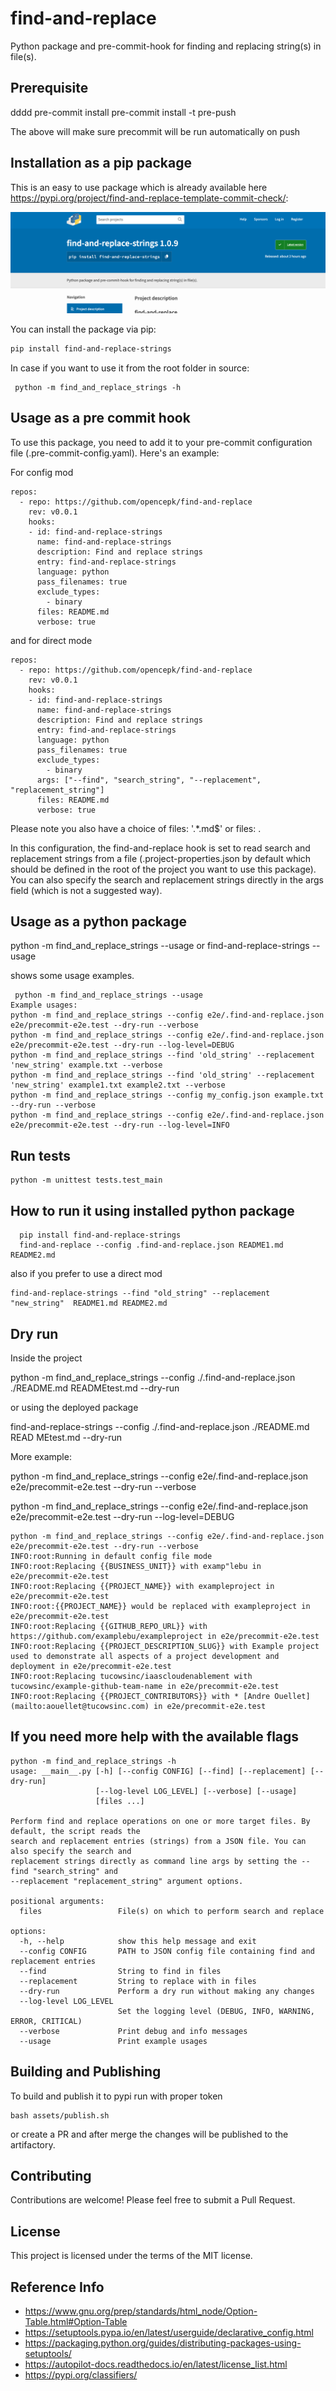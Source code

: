 # find-and-replace

Python package and pre-commit-hook for finding and replacing string(s) in file(s).

## Prerequisite
dddd
pre-commit install
pre-commit install -t pre-push

The above will make sure precommit will be run automatically on push

## Installation as a pip package

This is an easy to use package which is already available here https://pypi.org/project/find-and-replace-template-commit-check/:

![package to use](./assets/pypi-package.png "Title")

You can install the package via pip:

```bash
pip install find-and-replace-strings
```
In case if you want to use it from the root folder in source:

```
 python -m find_and_replace_strings -h
```

## Usage as a pre commit hook

To use this package, you need to add it to your pre-commit configuration file (.pre-commit-config.yaml). Here's an example:

For config mod

```
repos:
  - repo: https://github.com/opencepk/find-and-replace
    rev: v0.0.1
    hooks:
    - id: find-and-replace-strings
      name: find-and-replace-strings
      description: Find and replace strings
      entry: find-and-replace-strings
      language: python
      pass_filenames: true
      exclude_types:
        - binary
      files: README.md
      verbose: true

```

and for direct mode

```
repos:
  - repo: https://github.com/opencepk/find-and-replace
    rev: v0.0.1
    hooks:
    - id: find-and-replace-strings
      name: find-and-replace-strings
      description: Find and replace strings
      entry: find-and-replace-strings
      language: python
      pass_filenames: true
      exclude_types:
        - binary
      args: ["--find", "search_string", "--replacement", "replacement_string"]
      files: README.md
      verbose: true
```

Please note you also have a choice of
files: '.*\.md$'
or
files: .

In this configuration, the find-and-replace hook is set to read search and replacement strings from a file (.project-properties.json by default which should be defined in the root of the project you want to use this package). You can also specify the search and replacement strings directly in the args field (which is not a suggested way).

## Usage as a python package
python -m find_and_replace_strings --usage
or
find-and-replace-strings --usage

shows some usage examples.
```
 python -m find_and_replace_strings --usage
Example usages:
python -m find_and_replace_strings --config e2e/.find-and-replace.json e2e/precommit-e2e.test --dry-run --verbose
python -m find_and_replace_strings --config e2e/.find-and-replace.json e2e/precommit-e2e.test --dry-run --log-level=DEBUG
python -m find_and_replace_strings --find 'old_string' --replacement 'new_string' example.txt --verbose
python -m find_and_replace_strings --find 'old_string' --replacement 'new_string' example1.txt example2.txt --verbose
python -m find_and_replace_strings --config my_config.json example.txt --dry-run --verbose
python -m find_and_replace_strings --config e2e/.find-and-replace.json e2e/precommit-e2e.test --dry-run --log-level=INFO
```

## Run tests

```
python -m unittest tests.test_main

```

## How to run it using installed python package

```
  pip install find-and-replace-strings
  find-and-replace --config .find-and-replace.json README1.md README2.md
```

also if you prefer to use a direct mod

```
find-and-replace-strings --find "old_string" --replacement "new_string"  README1.md README2.md
```

## Dry run

Inside the project

python -m find_and_replace_strings --config ./.find-and-replace.json ./README.md READMEtest.md  --dry-run

or using the deployed package

find-and-replace-strings --config ./.find-and-replace.json ./README.md READ
MEtest.md  --dry-run

More example:


python -m find_and_replace_strings --config e2e/.find-and-replace.json e2e/precommit-e2e.test --dry-run --verbose

python -m find_and_replace_strings --config e2e/.find-and-replace.json e2e/precommit-e2e.test  --dry-run --log-level=DEBUG

```
python -m find_and_replace_strings --config e2e/.find-and-replace.json e2e/precommit-e2e.test --dry-run --verbose
INFO:root:Running in default config file mode
INFO:root:Replacing {{BUSINESS_UNIT}} with examp"lebu in e2e/precommit-e2e.test
INFO:root:Replacing {{PROJECT_NAME}} with exampleproject in e2e/precommit-e2e.test
INFO:root:{{PROJECT_NAME}} would be replaced with exampleproject in e2e/precommit-e2e.test
INFO:root:Replacing {{GITHUB_REPO_URL}} with https://github.com/examplebu/exampleproject in e2e/precommit-e2e.test
INFO:root:Replacing {{PROJECT_DESCRIPTION_SLUG}} with Example project used to demonstrate all aspects of a project development and deployment in e2e/precommit-e2e.test
INFO:root:Replacing tucowsinc/iaascloudenablement with tucowsinc/example-github-team-name in e2e/precommit-e2e.test
INFO:root:Replacing {{PROJECT_CONTRIBUTORS}} with * [Andre Ouellet](mailto:aouellet@tucowsinc.com) in e2e/precommit-e2e.test
```

## If you need more help with the available flags

```
python -m find_and_replace_strings -h
usage: __main__.py [-h] [--config CONFIG] [--find] [--replacement] [--dry-run]
                   [--log-level LOG_LEVEL] [--verbose] [--usage]
                   [files ...]

Perform find and replace operations on one or more target files. By default, the script reads the
search and replacement entries (strings) from a JSON file. You can also specify the search and
replacement strings directly as command line args by setting the --find "search_string" and
--replacement "replacement_string" argument options.

positional arguments:
  files                 File(s) on which to perform search and replace

options:
  -h, --help            show this help message and exit
  --config CONFIG       PATH to JSON config file containing find and replacement entries
  --find                String to find in files
  --replacement         String to replace with in files
  --dry-run             Perform a dry run without making any changes
  --log-level LOG_LEVEL
                        Set the logging level (DEBUG, INFO, WARNING, ERROR, CRITICAL)
  --verbose             Print debug and info messages
  --usage               Print example usages

```

## Building and Publishing

To build and publish it to pypi run with proper token

```
bash assets/publish.sh
```
or create a PR and after merge the changes will be published to the artifactory.

## Contributing

Contributions are welcome! Please feel free to submit a Pull Request.

## License

This project is licensed under the terms of the MIT license.


## Reference Info

- https://www.gnu.org/prep/standards/html_node/Option-Table.html#Option-Table
- https://setuptools.pypa.io/en/latest/userguide/declarative_config.html
- https://packaging.python.org/guides/distributing-packages-using-setuptools/
- https://autopilot-docs.readthedocs.io/en/latest/license_list.html
- https://pypi.org/classifiers/
